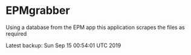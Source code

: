 # EPMgrabber
Using a database from the EPM app this application scrapes the files as required


Latest backup: Sun Sep 15 00:54:01 UTC 2019
